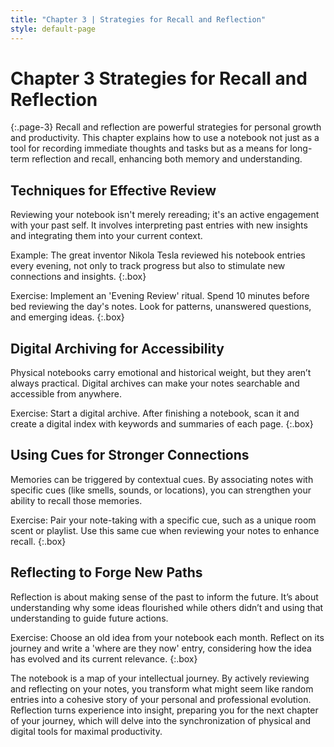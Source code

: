 ```yaml
---
title: "Chapter 3 | Strategies for Recall and Reflection"
style: default-page
---
```


# **Chapter 3** Strategies for Recall and Reflection
{:.page-3}
Recall and reflection are powerful strategies for personal growth and productivity. This chapter explains how to use a notebook not just as a tool for recording immediate thoughts and tasks but as a means for long-term reflection and recall, enhancing both memory and understanding.

## **Techniques for Effective Review**

Reviewing your notebook isn't merely rereading; it's an active engagement with your past self. It involves interpreting past entries with new insights and integrating them into your current context.

Example: The great inventor Nikola Tesla reviewed his notebook entries every evening, not only to track progress but also to stimulate new connections and insights.
{:.box}

Exercise: Implement an 'Evening Review' ritual. Spend 10 minutes before bed reviewing the day's notes. Look for patterns, unanswered questions, and emerging ideas.
{:.box}

## **Digital Archiving for Accessibility**

Physical notebooks carry emotional and historical weight, but they aren’t always practical. Digital archives can make your notes searchable and accessible from anywhere.

Exercise: Start a digital archive. After finishing a notebook, scan it and create a digital index with keywords and summaries of each page.
{:.box}

## **Using Cues for Stronger Connections**

Memories can be triggered by contextual cues. By associating notes with specific cues (like smells, sounds, or locations), you can strengthen your ability to recall those memories.

Exercise: Pair your note-taking with a specific cue, such as a unique room scent or playlist. Use this same cue when reviewing your notes to enhance recall.
{:.box}

## **Reflecting to Forge New Paths**

Reflection is about making sense of the past to inform the future. It’s about understanding why some ideas flourished while others didn’t and using that understanding to guide future actions.

Exercise: Choose an old idea from your notebook each month. Reflect on its journey and write a 'where are they now' entry, considering how the idea has evolved and its current relevance.
{:.box}

The notebook is a map of your intellectual journey. By actively reviewing and reflecting on your notes, you transform what might seem like random entries into a cohesive story of your personal and professional evolution. Reflection turns experience into insight, preparing you for the next chapter of your journey, which will delve into the synchronization of physical and digital tools for maximal productivity.
